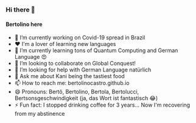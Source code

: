 ### Hi there 👋

#### Bertolino here

- 🔭 I’m currently working on Covid-19 spread in Brazil
- ❤️ I'm a lover of learning new languages
- 🌱 I’m currently learning tons of Quantum Computing and German Language 😍
- 👯 I’m looking to collaborate on Global Conquest!
- 🤔 I’m looking for help with German Language natürlich
- 💬 Ask me about Kani being the tastiest food
- 📫 How to reach me: bertolinocastro.github.io
- 😄 Pronouns: Bertô, Bertolino, Bertola, Bertolucci, Bertsonsgeschwindigkeit (ja, das Wort ist fantastisch 😂)
- ⚡ Fun fact: I stopped drinking coffee for 3 years... Now I'm recovering from my abstinence
